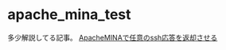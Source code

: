 # apache_mina_test

多少解説してる記事。
[ApacheMINAで任意のssh応答を返却させる](https://qiita.com/kaneuchi_0202/items/afbb268c19dba41a9b27)
